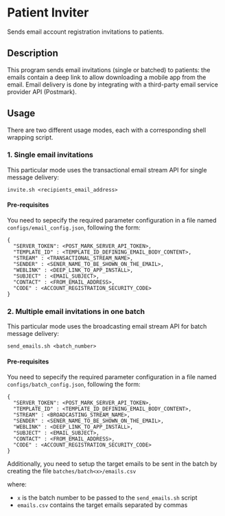 # Patient Inviter
Sends email account registration invitations to patients.

## Description
This program sends email invitations (single or batched) to patients: the emails contain a deep link to allow downloading a mobile app from the email.  Email delivery is done by integrating with a third-party email service provider API (Postmark).

## Usage
There are two different usage modes, each with a corresponding shell wrapping script.

### 1. Single email invitations

This particular mode uses the transactional email stream API for single message delivery:

```
invite.sh <recipients_email_address>
```

#### Pre-requisites
You need to sepecify the required parameter configuration in a file named `configs/email_config.json`, following the form:

```
{
  "SERVER_TOKEN": <POST_MARK_SERVER_API_TOKEN>,
  "TEMPLATE_ID" : <TEMPLATE_ID_DEFINING_EMAIL_BODY_CONTENT>,
  "STREAM" : <TRANSACTIONAL_STREAM_NAME>,
  "SENDER" : <SENER_NAME_TO_BE_SHOWN_ON_THE_EMAIL>,
  "WEBLINK" : <DEEP_LINK_TO_APP_INSTALL>,
  "SUBJECT" : <EMAIL_SUBJECT>,
  "CONTACT" : <FROM_EMAIL_ADDRESS>,
  "CODE" : <ACCOUNT_REGISTRATION_SECURITY_CODE>
}
```
### 2. Multiple email invitations in one batch

This particular mode uses the broadcasting email stream API for batch message delivery:

```
send_emails.sh <batch_number>
```

#### Pre-requisites
You need to sepecify the required parameter configuration in a file named `configs/batch_config.json`, following the form:

```
{
  "SERVER_TOKEN": <POST_MARK_SERVER_API_TOKEN>,
  "TEMPLATE_ID" : <TEMPLATE_ID_DEFINING_EMAIL_BODY_CONTENT>,
  "STREAM" : <BROADCASTING_STREAM_NAME>,
  "SENDER" : <SENER_NAME_TO_BE_SHOWN_ON_THE_EMAIL>,
  "WEBLINK" : <DEEP_LINK_TO_APP_INSTALL>,
  "SUBJECT" : <EMAIL_SUBJECT>,
  "CONTACT" : <FROM_EMAIL_ADDRESS>,
  "CODE" : <ACCOUNT_REGISTRATION_SECURITY_CODE>
}
```
Additionally, you need to setup the target emails to be sent in the batch by creating the file `batches/batch<x>/emails.csv`

where:
 - `x` is the batch number to be passed to the `send_emails.sh` script
 - `emails.csv` contains the target emails separated by commas
